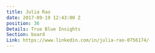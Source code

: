 ```yaml
---
title: Julia Rao
date: 2017-09-19 12:43:00 Z
position: 36
Details: True Blue Insights
Section: board
Link: https://www.linkedin.com/in/julia-rao-0756174/
---
```


